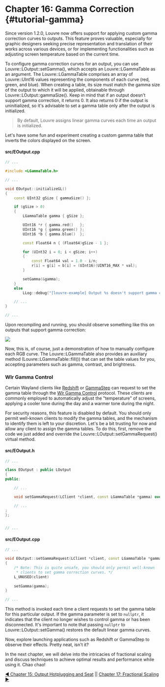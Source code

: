 # Chapter 16: Gamma Correction {#tutorial-gamma}

Since version 1.2.0, Louvre now offers support for applying custom gamma correction curves to outputs. This feature proves valuable, especially for graphic designers seeking precise representation and translation of their works across various devices, or for implementing functionalities such as adjusting screen temperature based on the current time.

To configure gamma correction curves for an output, you can use Louvre::LOutput::setGamma(), which accepts an Louvre::LGammaTable as an argument. The Louvre::LGammaTable comprises an array of Louvre::UInt16 values representing the components of each curve (red, green, and blue). When creating a table, its size must match the gamma size of the output to which it will be applied, obtainable through Louvre::LOutput::gammaSize(). Keep in mind that if an output doesn't support gamma correction, it returns 0. It also returns 0 if the output is uninitialized, so it's advisable to set a gamma table only after the output is initialized.

> By default, Louvre assigns linear gamma curves each time an output is initialized. 

Let's have some fun and experiment creating a custom gamma table that inverts the colors displayed on the screen.

#### src/EOutput.cpp

```cpp
// ...

#include <LGammaTable.h>

// ...

void EOutput::initializeGL()
{
    const UInt32 gSize { gammaSize() };

    if (gSize > 0)
    {
        LGammaTable gamma { gSize };

        UInt16 *r { gamma.red()   };
        UInt16 *g { gamma.green() };
        UInt16 *b { gamma.blue()  };

        const Float64 n { (Float64)gSize - 1 };

        for (UInt32 i = 0; i < gSize; i++)
        {
            const Float64 val = 1.0 - i/n;
            r[i] = g[i] = b[i] = (UInt16)(UINT16_MAX * val);
        }

        setGamma(&gamma);
    }
    else
        LLog::debug("[louvre-example] Output %s doesn't support gamma correction.", name());

    // ...
}

// ...
```

Upon recompiling and running, you should observe something like this on outputs that support gamma correction:

<img src="https://lh3.googleusercontent.com/pw/ABLVV84-HXAmJ5CXMpVFMdbIUlpc70MeQD3HTFYvDW3piVYv28u6rmdW2GcetZMFnoxtZ9E8aMEnWswl7eouc4HZXcHUUPUnjoZnwgGjF9i_m-HXMiIS4qk=w2400"/>

Now, this is, of course, just a demonstration of how to manually configure each RGB curve. The Louvre::LGammaTable also provides an auxiliary method (Louvre::LGammaTable::fill()) that can set the table values for you, accepting parameters such as gamma, contrast, and brightness.

### Wlr Gamma Control

Certain Wayland clients like [Redshift](http://jonls.dk/redshift/) or [GammaStep](https://gitlab.com/chinstrap/gammastep) can request to set the gamma table through the [Wlr Gamma Control](https://wayland.app/protocols/wlr-gamma-control-unstable-v1) protocol. These clients are commonly employed to automatically adjust the "temperature" of screens, applying a cooler tone during the day and a warmer tone during the night.

For security reasons, this feature is disabled by default. You should only permit well-known clients to modify the gamma tables, and the mechanism to identify them is left to your discretion.
Let's be a bit trusting for now and allow any client to assign the gamma tables. To do this, first, remove the code we just added and override the Louvre::LOutput::setGammaRequest() virtual method.

#### src/EOutput.h

```cpp
// ...

class EOutput : public LOutput
{
public:

    // ...

    void setGammaRequest(LClient *client, const LGammaTable *gamma) override;

    // ...
;
};


// ...
```

#### src/EOutput.cpp

```cpp
// ...

void EOutput::setGammaRequest(LClient *client, const LGammaTable *gamma)
{
    /* Note: This is quite unsafe, you should only permit well-known
     * clients to set gamma correction curves. */
    L_UNUSED(client)
    
    setGamma(gamma);
}

// ...
```

This method is invoked each time a client requests to set the gamma table for this particular output. If the gamma parameter is set to `nullptr`, it indicates that the client no longer wishes to control gamma or has been disconnected. It's important to note that passing `nullptr` to Louvre::LOutput::setGamma() restores the default linear gamma curves.

Now, explore launching applications such as Redshift or GammaStep to observe their effects. Pretty neat, isn't it?

In the next chapter, we will delve into the intricacies of fractional scaling and discuss techniques to achieve optimal results and performance while using it. Chao chao!

<a href="15.md">◀ Chapter 15: Output Hotplugging and Seat</a> || <a href="17.md"> Chapter 17: Fractional Scaling ▶</a>